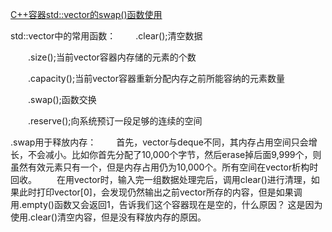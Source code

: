 [C++容器std::vector的swap()函数使用](https://blog.csdn.net/feikudai8460/article/details/104902914?ops_request_misc=%257B%2522request%255Fid%2522%253A%2522165526165516781667826865%2522%252C%2522scm%2522%253A%252220140713.130102334..%2522%257D&request_id=165526165516781667826865&biz_id=0&utm_medium=distribute.pc_search_result.none-task-blog-2~all~baidu_landing_v2~default-2-104902914-null-null.142^v16^control,157^v14^new_3&utm_term=c%2B%2B+vector+swap&spm=1018.2226.3001.4187)

std::vector中的常用函数：
  .clear();清空数据

  .size();当前vector容器内存储的元素的个数

  .capacity();当前vector容器重新分配内存之前所能容纳的元素数量

  .swap();函数交换

  .reserve();向系统预订一段足够的连续的空间


.swap用于释放内存：
  首先，vector与deque不同，其内存占用空间只会增长，不会减小。比如你首先分配了10,000个字节，然后erase掉后面9,999个，则虽然有效元素只有一个，但是内存占用仍为10,000个。所有空间在vector析构时回收。
  在用vector时，输入完一组数据处理完后，调用clear()进行清理，如果此时打印vector[0]，会发现仍然输出之前vector所存的内容，但是如果调用.empty()函数又会返回1，告诉我们这个容器现在是空的，什么原因？ 这是因为使用.clear()清空内容，但是没有释放内存的原因。
